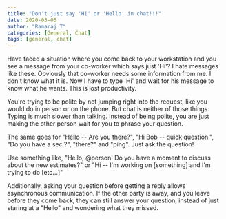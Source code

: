 ```yaml
---
title: "Don't just say 'Hi' or 'Hello' in chat!!!"
date: 2020-03-05
author: "Ramaraj T"
categories: [General, Chat]
tags: [general, chat]
---
```

Have faced a situation where you come back to your workstation and you see a message from your co-worker which says just 'Hi'? I hate messages like these. Obviously that co-worker needs some information from me. I don't know what it is. Now I have to type 'Hi' and wait for his message to know what he wants. This is lost productivity.

You're trying to be polite by not jumping right into the request, like you would do in person or on the phone. But chat is neither of those things. Typing is much slower than talking. Instead of being polite, you are just making the other person wait for you to phrase your question.

The same goes for "Hello -- Are you there?", "Hi Bob -- quick question.", "Do you have a sec ?", "there?" and "ping". Just ask the question!

Use something like, "Hello, @person! Do you have a moment to discuss about the new estimates?" or "Hi -- I'm working on [something] and I'm trying to do [etc...]"

Additionally, asking your question before getting a reply allows asynchronous communication. If the other party is away, and you leave before they come back, they can still answer your question, instead of just staring at a "Hello" and wondering what they missed.
